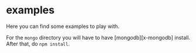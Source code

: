 # examples

Here you can find some examples to play with.

For the `mongo` directory you will have to have [mongodb][x-mongodb] install. After that, do `npm install`.

<!--
  b-: is for badges
  p-: is for package
  t-: is for doc's toc
  x-: is for just a link
-->


[x-mongo]: http://www.mongodb.org/downloads

